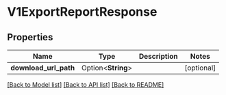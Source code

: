 # V1ExportReportResponse

## Properties

Name | Type | Description | Notes
------------ | ------------- | ------------- | -------------
**download_url_path** | Option<**String**> |  | [optional]

[[Back to Model list]](../README.md#documentation-for-models) [[Back to API list]](../README.md#documentation-for-api-endpoints) [[Back to README]](../README.md)


